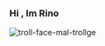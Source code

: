 ### Hi , Im Rino



![troll-face-mal-trollge](https://github.com/0xRino/0xRino/assets/152611711/4d0e01d9-22ce-4201-835e-eceb9b21500e)
